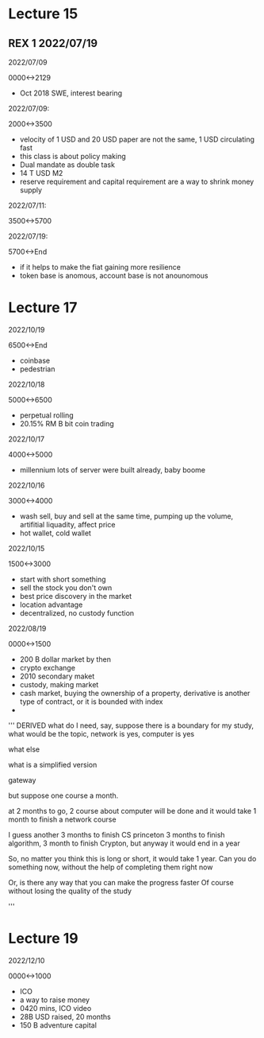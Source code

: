 # Lecture 15
## REX 1 2022/07/19

2022/07/09

0000<->2129

- Oct 2018 SWE, interest bearing

2022/07/09:

2000<->3500

- velocity of 1 USD and 20 USD paper are not the same, 1 USD circulating fast
- this class is about policy making
- Dual mandate as double task
- 14 T USD M2
- reserve requirement and capital requirement are a way to shrink money supply

2022/07/11:

3500<->5700

2022/07/19:

5700<->End

- if it helps to make the fiat gaining more resilience
- token base is anomous, account base is not anounomous

# Lecture 17

2022/10/19

6500<->End

- coinbase
- pedestrian

2022/10/18

5000<->6500

- perpetual rolling
- 20.15% RM B bit coin trading

2022/10/17

4000<->5000

- millennium lots of server were built already, baby boome

2022/10/16

3000<->4000

- wash sell, buy and sell at the same time, pumping up the volume, artifitial liquadity, affect price
- hot wallet, cold wallet

2022/10/15

1500<->3000

- start with short something
- sell the stock you don't own
- best price discovery in the market
- location advantage
- decentralized, no custody function

2022/08/19

0000<->1500

- 200 B dollar market by then
- crypto exchange
- 2010 secondary maket
- custody, making market
- cash market, buying the ownership of a property, derivative is another type of contract, or it is bounded with index
- 

'''
DERIVED
what do I need, say, suppose there is a boundary for my study, what would be the topic, network is yes, computer is yes

what else

what is a simplified version

gateway

but suppose one course a month.

at 2 months to go, 2 course about computer will be done
and it would take 1 month to finish a network course

I guess another 3 months to finish CS princeton
3 months to finish algorithm, 3 month to finish Crypton, but anyway it would end in a year

So, no matter you think this is long or short, it would take 1 year.
Can you do something now, without the help of completing them right now

Or, is there any way that you can make the progress faster
Of course without losing the quality of the study

'''

# Lecture 19

2022/12/10

0000<->1000

- ICO
- a way to raise money
- 0420 mins, ICO video
- 28B USD raised, 20 months
- 150 B adventure capital
